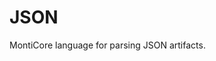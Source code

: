 <!-- (c) https://github.com/MontiCore/monticore -->
# JSON

MontiCore language for parsing JSON artifacts.

